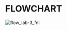 # FLOWCHART

![flow_lab-3_fnl](https://github.com/Hritsinha8/22122151-MDS273L-JAVA/assets/113588348/75bd322a-4a7d-4b76-a468-f1b48f525990)

